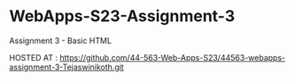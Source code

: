# WebApps-S23-Assignment-3
Assignment 3 - Basic HTML

HOSTED AT : <https://github.com/44-563-Web-Apps-S23/44563-webapps-assignment-3-Tejaswinikoth.git>
